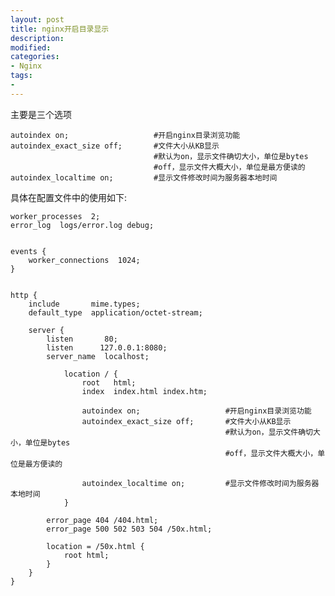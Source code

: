 ```yaml
---
layout: post
title: nginx开启目录显示
description: 
modified: 
categories: 
- Nginx 
tags:
- 
---
```


主要是三个选项

	autoindex on;					#开启nginx目录浏览功能
	autoindex_exact_size off;		#文件大小从KB显示
									#默认为on，显示文件确切大小，单位是bytes
									#off，显示文件大概大小，单位是最方便读的
	autoindex_localtime on;			#显示文件修改时间为服务器本地时间

具体在配置文件中的使用如下:

	worker_processes  2;  
	error_log  logs/error.log debug;    
	
	
	events {
		worker_connections  1024;   
	}   
	
	
	http {
		include       mime.types;      
		default_type  application/octet-stream;
	
		server {
			listen       80;
			listen 		127.0.0.1:8080;
			server_name  localhost;
	
				location / { 
					root   html;
					index  index.html index.htm;
	
					autoindex on;					#开启nginx目录浏览功能
					autoindex_exact_size off;		#文件大小从KB显示
													#默认为on，显示文件确切大小，单位是bytes
													#off，显示文件大概大小，单位是最方便读的

					autoindex_localtime on;			#显示文件修改时间为服务器本地时间
				}
			
			error_page 404 /404.html;
			error_page 500 502 503 504 /50x.html;
	
			location = /50x.html {
				root html;
			}
		}
	}   
	
